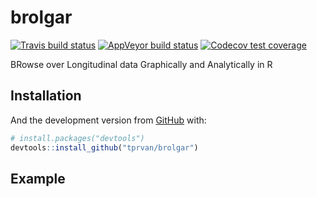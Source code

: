 
<!-- README.md is generated from README.Rmd. Please edit that file -->

# brolgar

<!-- badges: start -->

[![Travis build
status](https://travis-ci.org/tprvan/brolgar.svg?branch=master)](https://travis-ci.org/tprvan/brolgar)
[![AppVeyor build
status](https://ci.appveyor.com/api/projects/status/github/tprvan/brolgar?branch=master&svg=true)](https://ci.appveyor.com/project/tprvan/brolgar)
[![Codecov test
coverage](https://codecov.io/gh/tprvan/brolgar/branch/master/graph/badge.svg)](https://codecov.io/gh/tprvan/brolgar?branch=master)
<!-- badges: end -->

BRowse over Longitudinal data Graphically and Analytically in R

## Installation

And the development version from [GitHub](https://github.com/) with:

``` r
# install.packages("devtools")
devtools::install_github("tprvan/brolgar")
```

## Example
